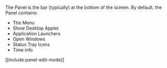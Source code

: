 The Panel is the bar (typically) at the bottom of the screen.
By default, the Panel contains:
* The Menu
* Show Desktop Applet
* Application Launchers
* Open Windows
* Status Tray Icons
* Time info

[[include:panel-edit-mode]]
